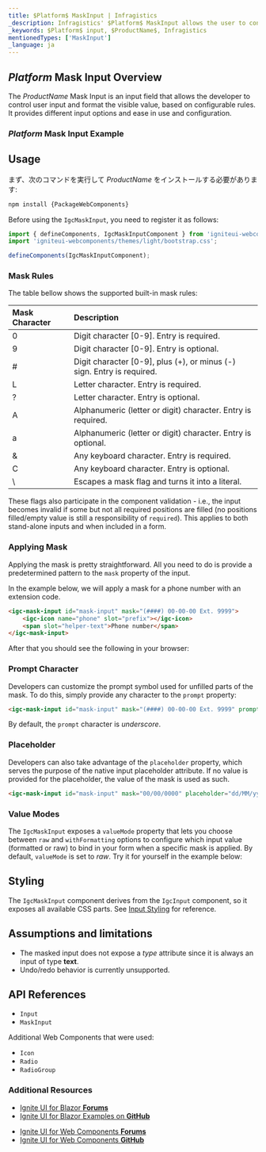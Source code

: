 ```yaml
---
title: $Platform$ MaskInput | Infragistics
_description: Infragistics' $Platform$ MaskInput allows the user to control input and format the visible value based on configurable mask rules
_keywords: $Platform$ input, $ProductName$, Infragistics
mentionedTypes: ['MaskInput']
_language: ja
---
```


## $Platform$ Mask Input Overview

The $ProductName$ Mask Input is an input field that allows the developer to control user input and format the visible value, based on configurable rules. It provides different input options and ease in use and configuration.

### $Platform$ Mask Input Example

<code-view style="height: 150px"
           data-demos-base-url="{environment:dvDemosBaseUrl}"
           iframe-src="{environment:dvDemosBaseUrl}/inputs/mask-input-overview"
           alt="$Platform$ Mask Input Overview Example"
           github-src="inputs/mask-input/overview">
</code-view>

## Usage

<!-- WebComponents -->
まず、次のコマンドを実行して $ProductName$ をインストールする必要があります:

```cmd
npm install {PackageWebComponents}
```
<!-- end: WebComponents -->

Before using the `IgcMaskInput`, you need to register it as follows:

```ts
import { defineComponents, IgcMaskInputComponent } from 'igniteui-webcomponents';
import 'igniteui-webcomponents/themes/light/bootstrap.css';

defineComponents(IgcMaskInputComponent);
```

### Mask Rules
The table bellow shows the supported built-in mask rules:

| Mask Character | Description |
| :--- | :--- |
| 0 | Digit character [0-9]. Entry is required. |
| 9 | Digit character [0-9]. Entry is optional. |
| # | Digit character [0-9], plus (+), or minus (-) sign. Entry is required. |
| L | Letter character. Entry is required. |
| ? | Letter character. Entry is optional. |
| A | Alphanumeric (letter or digit) character. Entry is required. |
| a | Alphanumeric (letter or digit) character. Entry is optional. |
| & | Any keyboard character. Entry is required. |
| C | Any keyboard character. Entry is optional. |
| \ | Escapes a mask flag and turns it into a literal. |

These flags also participate in the component validation - i.e., the input becomes invalid if some but not all required positions are filled (no positions filled/empty value is still a responsibility of `required`). This applies to both stand-alone inputs and when included in a form.

### Applying Mask

Applying the mask is pretty straightforward. All you need to do is provide a predetermined pattern to the `mask` property of the input.

In the example below, we will apply a mask for a phone number with an extension code.

```html
<igc-mask-input id="mask-input" mask="(####) 00-00-00 Ext. 9999">
    <igc-icon name="phone" slot="prefix"></igc-icon>
    <span slot="helper-text">Phone number</span>
</igc-mask-input>
```

After that you should see the following in your browser:

<code-view style="height: 150px"
           data-demos-base-url="{environment:dvDemosBaseUrl}"
           iframe-src="{environment:dvDemosBaseUrl}/inputs/mask-input-applying-mask"
           alt="$Platform$ Mask Input Applying Mask Example"
           github-src="inputs/mask-input/applying-mask">
</code-view>

### Prompt Character

Developers can customize the prompt symbol used for unfilled parts of the mask. To do this, simply provide any character to the `prompt` property:

```html
<igc-mask-input id="mask-input" mask="(####) 00-00-00 Ext. 9999" prompt="-"></igc-mask-input>
```

By default, the `prompt` character is *underscore*.

### Placeholder

Developers can also take advantage of the `placeholder` property, which serves the purpose of the native input placeholder attribute. If no value is provided for the placeholder, the value of the mask is used as such.

```html
<igc-mask-input id="mask-input" mask="00/00/0000" placeholder="dd/MM/yyyy"></igc-mask-input>
```

### Value Modes

The `IgcMaskInput` exposes a `valueMode` property that lets you choose between `raw` and `withFormatting` options to configure which input value (formatted or raw) to bind in your form when a specific mask is applied. By default, `valueMode` is set to *raw*. Try it for yourself in the example below:

<code-view style="height: 150px"
           data-demos-base-url="{environment:dvDemosBaseUrl}"
           iframe-src="{environment:dvDemosBaseUrl}/inputs/mask-input-value-modes"
           alt="$Platform$ Mask Input Value Modes Example"
           github-src="inputs/mask-input/value-modes">
</code-view>

## Styling

The `IgcMaskInput` component derives from the `IgcInput` component, so it exposes all available CSS parts. See [Input Styling](input.md#styling) for reference.

## Assumptions and limitations

- The masked input does not expose a _type_ attribute since it is always an input of type **text**.
- Undo/redo behavior is currently unsupported.

<!-- WebComponents -->

## API References

* `Input`
* `MaskInput`

Additional Web Components that were used:

* `Icon`
* `Radio`
* `RadioGroup`

<!-- end: WebComponents -->

### Additional Resources

<!-- Blazor -->

* [Ignite UI for Blazor **Forums**](https://www.infragistics.com/community/forums/f/ignite-ui-for-blazor)
* [Ignite UI for Blazor Examples on **GitHub**](https://github.com/IgniteUI/igniteui-blazor-examples)

<!-- end: Blazor -->

<!-- WebComponents -->

* [Ignite UI for Web Components **Forums**](https://www.infragistics.com/community/forums/f/ignite-ui-for-web-components)
* [Ignite UI for Web Components **GitHub**](https://github.com/IgniteUI/igniteui-webcomponents)

<!-- end: WebComponents -->